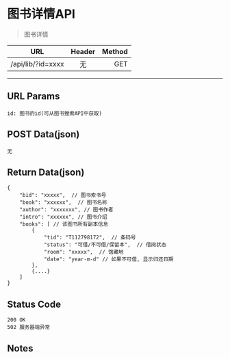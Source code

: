 # 图书详情API

> 图书详情

| URL |  Header | Method |
| ------------- |:-------------:| -----:|
| /api/lib/?id=xxxx | 无 | GET |

<hr/>

## URL Params

    id: 图书的id(可从图书搜索API中获取)

## POST Data(json)

    无

## Return Data(json)

    {
        "bid": "xxxxx",  // 图书索书号
        "book": "xxxxxx",  // 图书名称
        "author": "xxxxxxx", // 图书作者
        "intro": "xxxxxx", // 图书介绍
        "books": [ // 该图书所有副本信息
            {
                "tid": "T112798172",  // 条码号
                "status": "可借/不可借/保留本",  // 借阅状态
                "room": "xxxxx",  // 馆藏地
                "date": "year-m-d" // 如果不可借, 显示归还日期
            },
            {....}
        ]
    }

## Status Code

    200 OK
    502 服务器端异常

## Notes
